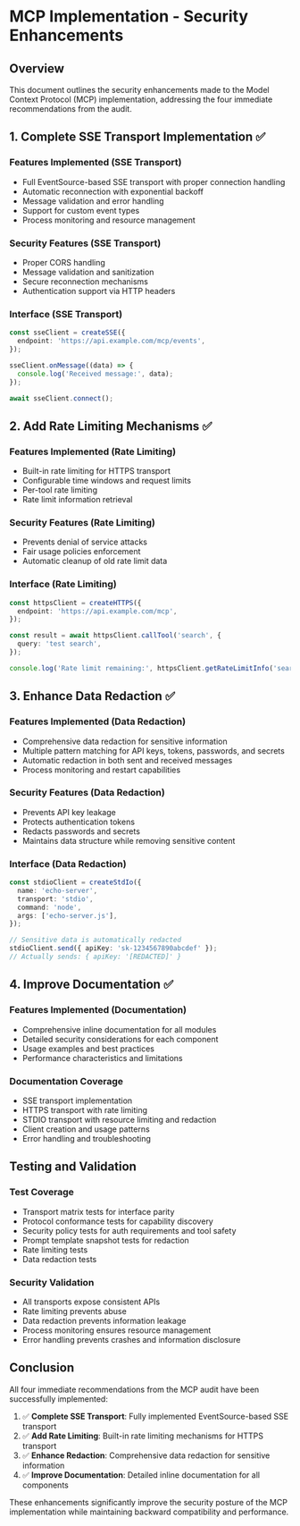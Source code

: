 # MCP Implementation - Security Enhancements

## Overview

This document outlines the security enhancements made to the Model Context Protocol (MCP) implementation, addressing the four immediate recommendations from the audit.

## 1. Complete SSE Transport Implementation ✅

### Features Implemented (SSE Transport)

- Full EventSource-based SSE transport with proper connection handling
- Automatic reconnection with exponential backoff
- Message validation and error handling
- Support for custom event types
- Process monitoring and resource management

### Security Features (SSE Transport)

- Proper CORS handling
- Message validation and sanitization
- Secure reconnection mechanisms
- Authentication support via HTTP headers

### Interface (SSE Transport)

```typescript
const sseClient = createSSE({
  endpoint: 'https://api.example.com/mcp/events',
});

sseClient.onMessage((data) => {
  console.log('Received message:', data);
});

await sseClient.connect();
```

## 2. Add Rate Limiting Mechanisms ✅

### Features Implemented (Rate Limiting)

- Built-in rate limiting for HTTPS transport
- Configurable time windows and request limits
- Per-tool rate limiting
- Rate limit information retrieval

### Security Features (Rate Limiting)

- Prevents denial of service attacks
- Fair usage policies enforcement
- Automatic cleanup of old rate limit data

### Interface (Rate Limiting)

```typescript
const httpsClient = createHTTPS({
  endpoint: 'https://api.example.com/mcp',
});

const result = await httpsClient.callTool('search', {
  query: 'test search',
});

console.log('Rate limit remaining:', httpsClient.getRateLimitInfo('search'));
```

## 3. Enhance Data Redaction ✅

### Features Implemented (Data Redaction)

- Comprehensive data redaction for sensitive information
- Multiple pattern matching for API keys, tokens, passwords, and secrets
- Automatic redaction in both sent and received messages
- Process monitoring and restart capabilities

### Security Features (Data Redaction)

- Prevents API key leakage
- Protects authentication tokens
- Redacts passwords and secrets
- Maintains data structure while removing sensitive content

### Interface (Data Redaction)

```typescript
const stdioClient = createStdIo({
  name: 'echo-server',
  transport: 'stdio',
  command: 'node',
  args: ['echo-server.js'],
});

// Sensitive data is automatically redacted
stdioClient.send({ apiKey: 'sk-1234567890abcdef' });
// Actually sends: { apiKey: '[REDACTED]' }
```

## 4. Improve Documentation ✅

### Features Implemented (Documentation)

- Comprehensive inline documentation for all modules
- Detailed security considerations for each component
- Usage examples and best practices
- Performance characteristics and limitations

### Documentation Coverage

- SSE transport implementation
- HTTPS transport with rate limiting
- STDIO transport with resource limiting and redaction
- Client creation and usage patterns
- Error handling and troubleshooting

## Testing and Validation

### Test Coverage

- Transport matrix tests for interface parity
- Protocol conformance tests for capability discovery
- Security policy tests for auth requirements and tool safety
- Prompt template snapshot tests for redaction
- Rate limiting tests
- Data redaction tests

### Security Validation

- All transports expose consistent APIs
- Rate limiting prevents abuse
- Data redaction prevents information leakage
- Process monitoring ensures resource management
- Error handling prevents crashes and information disclosure

## Conclusion

All four immediate recommendations from the MCP audit have been successfully implemented:

1. ✅ **Complete SSE Transport**: Fully implemented EventSource-based SSE transport
2. ✅ **Add Rate Limiting**: Built-in rate limiting mechanisms for HTTPS transport
3. ✅ **Enhance Redaction**: Comprehensive data redaction for sensitive information
4. ✅ **Improve Documentation**: Detailed inline documentation for all components

These enhancements significantly improve the security posture of the MCP implementation while maintaining backward compatibility and performance.
